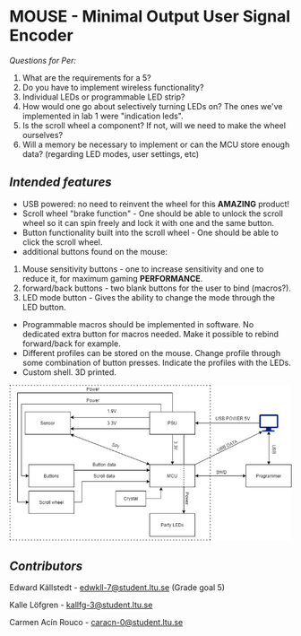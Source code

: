# MOUSE - Minimal Output User Signal Encoder

_Questions for Per:_
1. What are the requirements for a 5?
2. Do you have to implement wireless functionality?
3. Individual LEDs or programmable LED strip?
4. How would one go about selectively turning LEDs on? The ones we've implemented in lab 1 were "indication leds". 
5. Is the scroll wheel a component? If not, will we need to make the wheel ourselves?
6. Will a memory be necessary to implement or can the MCU store enough data? (regarding LED modes, user settings, etc)

_**Intended features**_
-----------
- USB powered: no need to reinvent the wheel for this **AMAZING** product!
- Scroll wheel "brake function" - One should be able to unlock the scroll wheel so it can spin freely and lock it with one and the same button.
- Button functionality built into the scroll wheel - One should be able to click the scroll wheel.
- additional buttons found on the mouse: 
1. Mouse sensitivity buttons - one to increase sensitivity and one to reduce it, for maximum gaming **PERFORMANCE**.
2. forward/back buttons - two blank buttons for the user to bind (macros?).
3. LED mode button - Gives the ability to change the mode through the LED button.


- Programmable macros should be implemented in software. No dedicated extra button for macros needed. Make it possible to rebind forward/back for example.
- Different profiles can be stored on the mouse. Change profile through some combination of button presses. Indicate the profiles with the LEDs.
- Custom shell. 3D printed.

![Initial Design Diagram](gaming_mouse_v0.1.jpg)

**_Contributors_**
-----------

Edward Källstedt - edwkll-7@student.ltu.se (Grade goal 5)

Kalle Löfgren - kallfg-3@student.ltu.se

Carmen Acín Rouco - caracn-0@student.ltu.se
